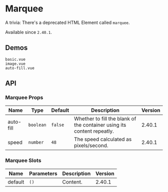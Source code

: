 # Marquee

A trivia: There's a deprecated HTML Element called `marquee`.

Available since `2.40.1`.

## Demos

```demo
basic.vue
image.vue
auto-fill.vue
```

## API

### Marquee Props

| Name | Type | Default | Description | Version |
| --- | --- | --- | --- | --- |
| auto-fill | `boolean` | `false` | Whether to fill the blank of the container using its content repeatly. | 2.40.1 |
| speed | `number` | `48` | The speed calculated as pixels/second. | 2.40.1 |

### Marquee Slots

| Name    | Parameters | Description | Version |
| ------- | ---------- | ----------- | ------- |
| default | `()`       | Content.    | 2.40.1  |
